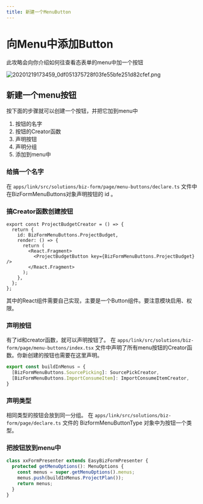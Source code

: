 ```yaml
---
title: 新建一个MenuButton
---
```

# 向Menu中添加Button

此攻略会向你介绍如何往查看态表单的menu中加一个按钮

![20201219173459_0df051375728f03fe55bfe251d82cfef.png](https://hugo-1256216240.cos.ap-chengdu.myqcloud.com/20201219173459_0df051375728f03fe55bfe251d82cfef.png)

## 新建一个menu按钮

按下面的步骤就可以创建一个按钮，并把它加到menu中
1. 按钮的名字
1. 按钮的Creator函数
1. 声明按钮
1. 声明分组
1. 添加到menu中

### 给搞一个名字
在 `apps/link/src/solutions/biz-form/page/menu-buttons/declare.ts` 文件中在BizFormMenuButtons对象声明按钮的 id 。

### 搞Creator函数创建按钮

```tsx
export const ProjectBudgetCreator = () => {
  return {
    id: BizFormMenuButtons.ProjectBudget,
    render: () => {
      return (
        <React.Fragment>
          <ProjectBudgetButton key={BizFormMenuButtons.ProjectBudget} />
        </React.Fragment>
      );
    },
  };
};
```

其中的React组件需要自己实现，主要是一个Button组件。要注意模块启用、权限。

### 声明按钮
有了id和creator函数，就可以声明按钮了。
在 `apps/link/src/solutions/biz-form/page/menu-buttons/index.tsx` 文件中声明了所有menu按钮的Creator函数。你新创建的按钮也需要在这里声明。

```ts
export const buildInMenus = {
  [BizFormMenuButtons.SourcePicking]: SourcePickCreator,
  [BizFormMenuButtons.ImportConsumeItem]: ImportConsumeItemCreator,
}
```

### 声明类型
相同类型的按钮会放到同一分组。
在 `apps/link/src/solutions/biz-form/page/declare.ts` 文件的 BizformMenuButtonType 对象中为按钮一个类型。

### 把按钮放到menu中

```ts
class xxFormPresenter extends EasyBizFormPresenter {
  protected getMenuOptions(): MenuOptions {
    const menus = super.getMenuOptions().menus;
    menus.push(buildInMenus.ProjectPlan());
    return menus;
  }
}
```
